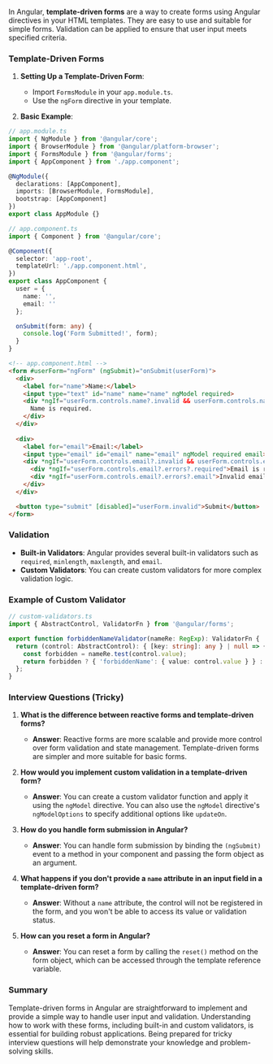 In Angular, **template-driven forms** are a way to create forms using Angular directives in your HTML templates. They are easy to use and suitable for simple forms. Validation can be applied to ensure that user input meets specified criteria.

### Template-Driven Forms

1. **Setting Up a Template-Driven Form**:
   - Import `FormsModule` in your `app.module.ts`.
   - Use the `ngForm` directive in your template.

2. **Basic Example**:

```typescript
// app.module.ts
import { NgModule } from '@angular/core';
import { BrowserModule } from '@angular/platform-browser';
import { FormsModule } from '@angular/forms';
import { AppComponent } from './app.component';

@NgModule({
  declarations: [AppComponent],
  imports: [BrowserModule, FormsModule],
  bootstrap: [AppComponent]
})
export class AppModule {}
```

```typescript
// app.component.ts
import { Component } from '@angular/core';

@Component({
  selector: 'app-root',
  templateUrl: './app.component.html',
})
export class AppComponent {
  user = {
    name: '',
    email: ''
  };

  onSubmit(form: any) {
    console.log('Form Submitted!', form);
  }
}
```

```html
<!-- app.component.html -->
<form #userForm="ngForm" (ngSubmit)="onSubmit(userForm)">
  <div>
    <label for="name">Name:</label>
    <input type="text" id="name" name="name" ngModel required>
    <div *ngIf="userForm.controls.name?.invalid && userForm.controls.name?.touched">
      Name is required.
    </div>
  </div>
  
  <div>
    <label for="email">Email:</label>
    <input type="email" id="email" name="email" ngModel required email>
    <div *ngIf="userForm.controls.email?.invalid && userForm.controls.email?.touched">
      <div *ngIf="userForm.controls.email?.errors?.required">Email is required.</div>
      <div *ngIf="userForm.controls.email?.errors?.email">Invalid email format.</div>
    </div>
  </div>

  <button type="submit" [disabled]="userForm.invalid">Submit</button>
</form>
```

### Validation

- **Built-in Validators**: Angular provides several built-in validators such as `required`, `minlength`, `maxlength`, and `email`.
- **Custom Validators**: You can create custom validators for more complex validation logic.

### Example of Custom Validator

```typescript
// custom-validators.ts
import { AbstractControl, ValidatorFn } from '@angular/forms';

export function forbiddenNameValidator(nameRe: RegExp): ValidatorFn {
  return (control: AbstractControl): { [key: string]: any } | null => {
    const forbidden = nameRe.test(control.value);
    return forbidden ? { 'forbiddenName': { value: control.value } } : null;
  };
}
```

### Interview Questions (Tricky)

1. **What is the difference between reactive forms and template-driven forms?**
   - **Answer**: Reactive forms are more scalable and provide more control over form validation and state management. Template-driven forms are simpler and more suitable for basic forms.

2. **How would you implement custom validation in a template-driven form?**
   - **Answer**: You can create a custom validator function and apply it using the `ngModel` directive. You can also use the `ngModel` directive's `ngModelOptions` to specify additional options like `updateOn`.

3. **How do you handle form submission in Angular?**
   - **Answer**: You can handle form submission by binding the `(ngSubmit)` event to a method in your component and passing the form object as an argument.

4. **What happens if you don't provide a `name` attribute in an input field in a template-driven form?**
   - **Answer**: Without a `name` attribute, the control will not be registered in the form, and you won't be able to access its value or validation status.

5. **How can you reset a form in Angular?**
   - **Answer**: You can reset a form by calling the `reset()` method on the form object, which can be accessed through the template reference variable.

### Summary

Template-driven forms in Angular are straightforward to implement and provide a simple way to handle user input and validation. Understanding how to work with these forms, including built-in and custom validators, is essential for building robust applications. Being prepared for tricky interview questions will help demonstrate your knowledge and problem-solving skills.